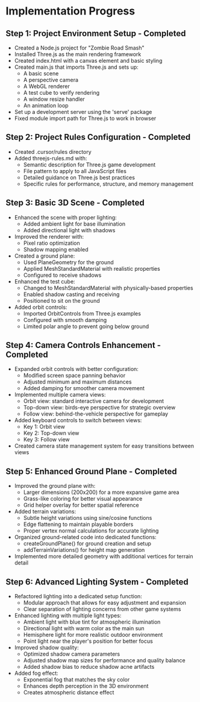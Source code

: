 # Implementation Progress

## Step 1: Project Environment Setup - Completed
- Created a Node.js project for "Zombie Road Smash"
- Installed Three.js as the main rendering framework
- Created index.html with a canvas element and basic styling
- Created main.js that imports Three.js and sets up:
  - A basic scene
  - A perspective camera
  - A WebGL renderer
  - A test cube to verify rendering
  - A window resize handler
  - An animation loop
- Set up a development server using the 'serve' package
- Fixed module import path for Three.js to work in browser

## Step 2: Project Rules Configuration - Completed
- Created .cursor/rules directory
- Added threejs-rules.md with:
  - Semantic description for Three.js game development
  - File pattern to apply to all JavaScript files
  - Detailed guidance on Three.js best practices
  - Specific rules for performance, structure, and memory management

## Step 3: Basic 3D Scene - Completed
- Enhanced the scene with proper lighting:
  - Added ambient light for base illumination
  - Added directional light with shadows
- Improved the renderer with:
  - Pixel ratio optimization
  - Shadow mapping enabled
- Created a ground plane:
  - Used PlaneGeometry for the ground
  - Applied MeshStandardMaterial with realistic properties
  - Configured to receive shadows
- Enhanced the test cube:
  - Changed to MeshStandardMaterial with physically-based properties
  - Enabled shadow casting and receiving
  - Positioned to sit on the ground
- Added orbit controls:
  - Imported OrbitControls from Three.js examples
  - Configured with smooth damping
  - Limited polar angle to prevent going below ground

## Step 4: Camera Controls Enhancement - Completed
- Expanded orbit controls with better configuration:
  - Modified screen space panning behavior
  - Adjusted minimum and maximum distances
  - Added damping for smoother camera movement
- Implemented multiple camera views:
  - Orbit view: standard interactive camera for development
  - Top-down view: birds-eye perspective for strategic overview
  - Follow view: behind-the-vehicle perspective for gameplay
- Added keyboard controls to switch between views:
  - Key 1: Orbit view
  - Key 2: Top-down view
  - Key 3: Follow view
- Created camera state management system for easy transitions between views

## Step 5: Enhanced Ground Plane - Completed
- Improved the ground plane with:
  - Larger dimensions (200x200) for a more expansive game area
  - Grass-like coloring for better visual appearance
  - Grid helper overlay for better spatial reference
- Added terrain variations:
  - Subtle height variations using sine/cosine functions
  - Edge flattening to maintain playable borders
  - Proper vertex normal calculations for accurate lighting
- Organized ground-related code into dedicated functions:
  - createGroundPlane() for ground creation and setup
  - addTerrainVariations() for height map generation
- Implemented more detailed geometry with additional vertices for terrain detail

## Step 6: Advanced Lighting System - Completed
- Refactored lighting into a dedicated setup function:
  - Modular approach that allows for easy adjustment and expansion
  - Clear separation of lighting concerns from other game systems
- Enhanced lighting with multiple light types:
  - Ambient light with blue tint for atmospheric illumination
  - Directional light with warm color as the main sun
  - Hemisphere light for more realistic outdoor environment
  - Point light near the player's position for better focus
- Improved shadow quality:
  - Optimized shadow camera parameters
  - Adjusted shadow map sizes for performance and quality balance
  - Added shadow bias to reduce shadow acne artifacts
- Added fog effect:
  - Exponential fog that matches the sky color
  - Enhances depth perception in the 3D environment
  - Creates atmospheric distance effect
